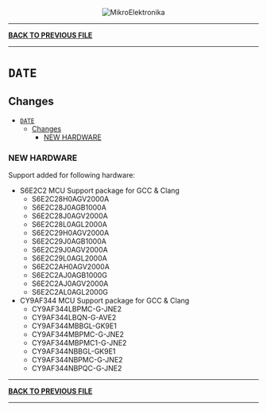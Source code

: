 <p align="center">
  <img src="http://www.mikroe.com/img/designs/beta/logo_small.png?raw=true" alt="MikroElektronika"/>
</p>

---

**[BACK TO PREVIOUS FILE](../changelog.md)**

---

# `DATE`

## Changes

- [`DATE`](#date)
  - [Changes](#changes)
    - [NEW HARDWARE](#new-hardware)

### NEW HARDWARE

Support added for following hardware:

+ S6E2C2 MCU Support package for GCC & Clang
  + S6E2C28H0AGV2000A
  + S6E2C28J0AGB1000A
  + S6E2C28J0AGV2000A
  + S6E2C28L0AGL2000A
  + S6E2C29H0AGV2000A
  + S6E2C29J0AGB1000A
  + S6E2C29J0AGV2000A
  + S6E2C29L0AGL2000A
  + S6E2C2AH0AGV2000A
  + S6E2C2AJ0AGB1000G
  + S6E2C2AJ0AGV2000A
  + S6E2C2AL0AGL2000G
+ CY9AF344 MCU Support package for GCC & Clang
  + CY9AF344LBPMC-G-JNE2
  + CY9AF344LBQN-G-AVE2
  + CY9AF344MBBGL-GK9E1
  + CY9AF344MBPMC-G-JNE2
  + CY9AF344MBPMC1-G-JNE2
  + CY9AF344NBBGL-GK9E1
  + CY9AF344NBPMC-G-JNE2
  + CY9AF344NBPQC-G-JNE2

---

**[BACK TO PREVIOUS FILE](../changelog.md)**

---
